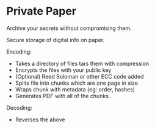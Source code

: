 # Private Paper
    
Archive your secrets without compromising them.

Secure storage of digital info on paper. 

Encoding:
- Takes a directory of files tars them with compression
- Encrypts the files with your public key
- (Optional) Reed Soloman or other ECC code added
- Splits file into chunks which are one page in size
- Wraps chunk with metadata (eg: order, hashes)
- Generates PDF with all of the chunks. 

Decoding:
- Reverses the above